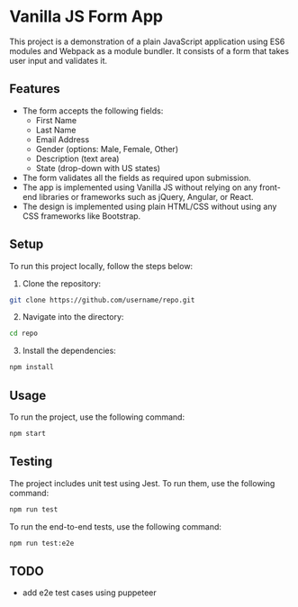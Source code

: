 # Vanilla JS Form App

This project is a demonstration of a plain JavaScript application using ES6 modules and Webpack as a module bundler. It consists of a form that takes user input and validates it.

## Features

- The form accepts the following fields:
  - First Name
  - Last Name
  - Email Address
  - Gender (options: Male, Female, Other)
  - Description (text area)
  - State (drop-down with US states)
- The form validates all the fields as required upon submission.
- The app is implemented using Vanilla JS without relying on any front-end libraries or frameworks such as jQuery, Angular, or React.
- The design is implemented using plain HTML/CSS without using any CSS frameworks like Bootstrap.

## Setup

To run this project locally, follow the steps below:

1. Clone the repository:
```bash
git clone https://github.com/username/repo.git
```

2. Navigate into the directory:

```bash
cd repo
```

3. Install the dependencies:
```bash 
npm install
```

## Usage

To run the project, use the following command:

```bash
npm start
```

## Testing
The project includes unit test using Jest.  To run them, use the following command:

```bash
npm run test
```

To run the end-to-end tests, use the following command:

```bash
npm run test:e2e
```

## TODO

- add e2e test cases using puppeteer
